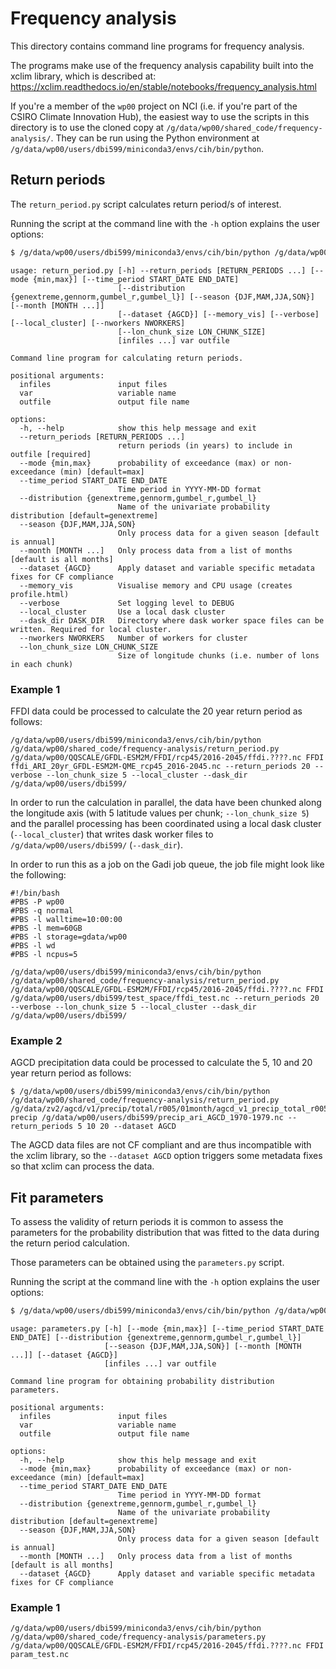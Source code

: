 # Frequency analysis

This directory contains command line programs for frequency analysis.

The programs make use of the frequency analysis capability built into the xclim library,
which is described at:  
https://xclim.readthedocs.io/en/stable/notebooks/frequency_analysis.html

If you're a member of the `wp00` project on NCI
(i.e. if you're part of the CSIRO Climate Innovation Hub),
the easiest way to use the scripts in this directory is to use the cloned copy at `/g/data/wp00/shared_code/frequency-analysis/`.
They can be run using the Python environment at `/g/data/wp00/users/dbi599/miniconda3/envs/cih/bin/python`.

## Return periods

The `return_period.py` script calculates return period/s of interest.

Running the script at the command line with the `-h` option explains the user options:

```bash
$ /g/data/wp00/users/dbi599/miniconda3/envs/cih/bin/python /g/data/wp00/shared_code/frequency-analysis/return_period.py -h
```

```
usage: return_period.py [-h] --return_periods [RETURN_PERIODS ...] [--mode {min,max}] [--time_period START_DATE END_DATE]
                        [--distribution {genextreme,gennorm,gumbel_r,gumbel_l}] [--season {DJF,MAM,JJA,SON}] [--month [MONTH ...]]
                        [--dataset {AGCD}] [--memory_vis] [--verbose] [--local_cluster] [--nworkers NWORKERS]
                        [--lon_chunk_size LON_CHUNK_SIZE]
                        [infiles ...] var outfile

Command line program for calculating return periods.

positional arguments:
  infiles               input files
  var                   variable name
  outfile               output file name

options:
  -h, --help            show this help message and exit
  --return_periods [RETURN_PERIODS ...]
                        return periods (in years) to include in outfile [required]
  --mode {min,max}      probability of exceedance (max) or non-exceedance (min) [default=max]
  --time_period START_DATE END_DATE
                        Time period in YYYY-MM-DD format
  --distribution {genextreme,gennorm,gumbel_r,gumbel_l}
                        Name of the univariate probability distribution [default=genextreme]
  --season {DJF,MAM,JJA,SON}
                        Only process data for a given season [default is annual]
  --month [MONTH ...]   Only process data from a list of months [default is all months]
  --dataset {AGCD}      Apply dataset and variable specific metadata fixes for CF compliance
  --memory_vis          Visualise memory and CPU usage (creates profile.html)
  --verbose             Set logging level to DEBUG
  --local_cluster       Use a local dask cluster
  --dask_dir DASK_DIR   Directory where dask worker space files can be written. Required for local cluster.
  --nworkers NWORKERS   Number of workers for cluster
  --lon_chunk_size LON_CHUNK_SIZE
                        Size of longitude chunks (i.e. number of lons in each chunk)
```

### Example 1

FFDI data could be processed to calculate the 20 year return period as follows:

```
/g/data/wp00/users/dbi599/miniconda3/envs/cih/bin/python /g/data/wp00/shared_code/frequency-analysis/return_period.py /g/data/wp00/QQSCALE/GFDL-ESM2M/FFDI/rcp45/2016-2045/ffdi.????.nc FFDI ffdi_ARI_20yr_GFDL-ESM2M-QME_rcp45_2016-2045.nc --return_periods 20 --verbose --lon_chunk_size 5 --local_cluster --dask_dir /g/data/wp00/users/dbi599/
```

In order to run the calculation in parallel,
the data have been chunked along the longitude axis (with 5 latitude values per chunk; `--lon_chunk_size 5`)
and the parallel processing has been coordinated using a local dask cluster (`--local_cluster`)
that writes dask worker files to `/g/data/wp00/users/dbi599/` (`--dask_dir`).

In order to run this as a job on the Gadi job queue,
the job file might look like the following:

```
#!/bin/bash
#PBS -P wp00
#PBS -q normal
#PBS -l walltime=10:00:00
#PBS -l mem=60GB
#PBS -l storage=gdata/wp00
#PBS -l wd
#PBS -l ncpus=5

/g/data/wp00/users/dbi599/miniconda3/envs/cih/bin/python /g/data/wp00/shared_code/frequency-analysis/return_period.py /g/data/wp00/QQSCALE/GFDL-ESM2M/FFDI/rcp45/2016-2045/ffdi.????.nc FFDI /g/data/wp00/users/dbi599/test_space/ffdi_test.nc --return_periods 20 --verbose --lon_chunk_size 5 --local_cluster --dask_dir /g/data/wp00/users/dbi599/
```

### Example 2

AGCD precipitation data could be processed to calculate the 5, 10 and 20 year return period as follows:
```
$ /g/data/wp00/users/dbi599/miniconda3/envs/cih/bin/python /g/data/wp00/shared_code/frequency-analysis/return_period.py /g/data/zv2/agcd/v1/precip/total/r005/01month/agcd_v1_precip_total_r005_monthly_197* precip /g/data/wp00/users/dbi599/precip_ari_AGCD_1970-1979.nc --return_periods 5 10 20 --dataset AGCD 
```

The AGCD data files are not CF compliant and are thus incompatible with the xclim library,
so the `--dataset AGCD` option triggers some metadata fixes so that xclim can process the data.


## Fit parameters

To assess the validity of return periods it is common to assess the parameters for the
probability distribution that was fitted to the data during the return period calculation.

Those parameters can be obtained using the `parameters.py` script.

Running the script at the command line with the `-h` option explains the user options:

```bash
$ /g/data/wp00/users/dbi599/miniconda3/envs/cih/bin/python /g/data/wp00/shared_code/frequency-analysis/parameters.py -h
```

```
usage: parameters.py [-h] [--mode {min,max}] [--time_period START_DATE END_DATE] [--distribution {genextreme,gennorm,gumbel_r,gumbel_l}]
                     [--season {DJF,MAM,JJA,SON}] [--month [MONTH ...]] [--dataset {AGCD}]
                     [infiles ...] var outfile

Command line program for obtaining probability distribution parameters.

positional arguments:
  infiles               input files
  var                   variable name
  outfile               output file name

options:
  -h, --help            show this help message and exit
  --mode {min,max}      probability of exceedance (max) or non-exceedance (min) [default=max]
  --time_period START_DATE END_DATE
                        Time period in YYYY-MM-DD format
  --distribution {genextreme,gennorm,gumbel_r,gumbel_l}
                        Name of the univariate probability distribution [default=genextreme]
  --season {DJF,MAM,JJA,SON}
                        Only process data for a given season [default is annual]
  --month [MONTH ...]   Only process data from a list of months [default is all months]
  --dataset {AGCD}      Apply dataset and variable specific metadata fixes for CF compliance
```

### Example 1

```
/g/data/wp00/users/dbi599/miniconda3/envs/cih/bin/python /g/data/wp00/shared_code/frequency-analysis/parameters.py /g/data/wp00/QQSCALE/GFDL-ESM2M/FFDI/rcp45/2016-2045/ffdi.????.nc FFDI param_test.nc
```

